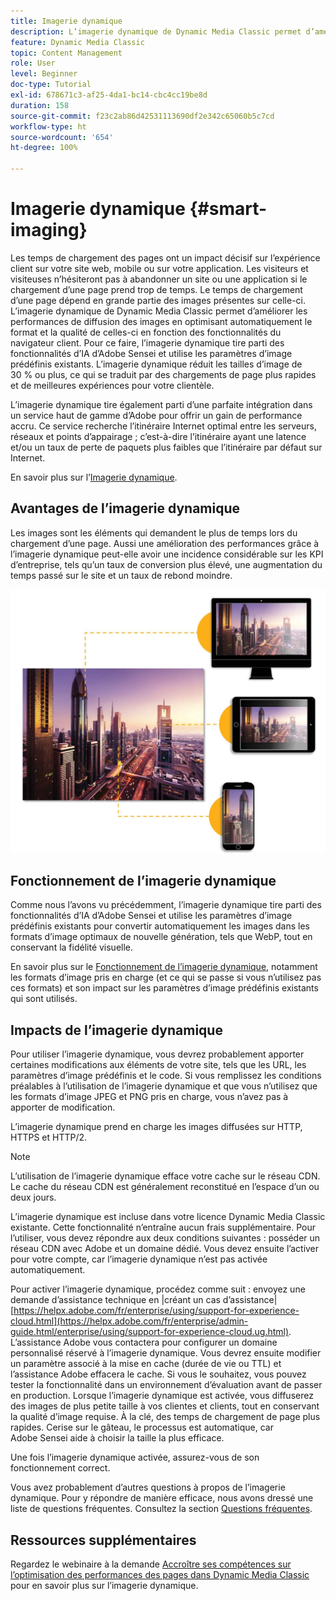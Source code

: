 ```yaml
---
title: Imagerie dynamique
description: L’imagerie dynamique de Dynamic Media Classic permet d’améliorer les performances de diffusion des images en optimisant automatiquement le format et la qualité de celles-ci en fonction des fonctionnalités du navigateur client. Pour ce faire, l’imagerie dynamique tire parti des fonctionnalités d’IA d’Adobe Sensei et utilise les paramètres d’image prédéfinis existants. Découvrez l’imagerie dynamique et apprenez à l’utiliser afin d’offrir de meilleures expériences à votre clientèle grâce à des chargements de page plus rapides.
feature: Dynamic Media Classic
topic: Content Management
role: User
level: Beginner
doc-type: Tutorial
exl-id: 678671c3-af25-4da1-bc14-cbc4cc19be8d
duration: 158
source-git-commit: f23c2ab86d42531113690df2e342c65060b5c7cd
workflow-type: ht
source-wordcount: '654'
ht-degree: 100%

---
```


# Imagerie dynamique {#smart-imaging}

Les temps de chargement des pages ont un impact décisif sur l’expérience client sur votre site web, mobile ou sur votre application. Les visiteurs et visiteuses n’hésiteront pas à abandonner un site ou une application si le chargement d’une page prend trop de temps. Le temps de chargement d’une page dépend en grande partie des images présentes sur celle-ci. L’imagerie dynamique de Dynamic Media Classic permet d’améliorer les performances de diffusion des images en optimisant automatiquement le format et la qualité de celles-ci en fonction des fonctionnalités du navigateur client. Pour ce faire, l’imagerie dynamique tire parti des fonctionnalités d’IA d’Adobe Sensei et utilise les paramètres d’image prédéfinis existants. L’imagerie dynamique réduit les tailles d’image de 30 % ou plus, ce qui se traduit par des chargements de page plus rapides et de meilleures expériences pour votre clientèle.

L’imagerie dynamique tire également parti d’une parfaite intégration dans un service haut de gamme d’Adobe pour offrir un gain de performance accru. Ce service recherche l’itinéraire Internet optimal entre les serveurs, réseaux et points d’appairage ; c’est-à-dire l’itinéraire ayant une latence et/ou un taux de perte de paquets plus faibles que l’itinéraire par défaut sur Internet.

En savoir plus sur l’[Imagerie dynamique](https://experienceleague.adobe.com/docs/experience-manager-65/assets/dynamic/imaging-faq.html?lang=fr).

## Avantages de l’imagerie dynamique

Les images sont les éléments qui demandent le plus de temps lors du chargement d’une page. Aussi une amélioration des performances grâce à l’imagerie dynamique peut-elle avoir une incidence considérable sur les KPI d’entreprise, tels qu’un taux de conversion plus élevé, une augmentation du temps passé sur le site et un taux de rebond moindre.

![image](assets/smart-imaging/smart-imaging-1.png)

## Fonctionnement de l’imagerie dynamique

Comme nous l’avons vu précédemment, l’imagerie dynamique tire parti des fonctionnalités d’IA d’Adobe Sensei et utilise les paramètres d’image prédéfinis existants pour convertir automatiquement les images dans les formats d’image optimaux de nouvelle génération, tels que WebP, tout en conservant la fidélité visuelle.

En savoir plus sur le [Fonctionnement de l’imagerie dynamique](https://experienceleague.adobe.com/docs/experience-manager-65/assets/dynamic/imaging-faq.html?lang=fr#how-does-smart-imaging-work), notamment les formats d’image pris en charge (et ce qui se passe si vous n’utilisez pas ces formats) et son impact sur les paramètres d’image prédéfinis existants qui sont utilisés.

## Impacts de l’imagerie dynamique

Pour utiliser l’imagerie dynamique, vous devrez probablement apporter certaines modifications aux éléments de votre site, tels que les URL, les paramètres d’image prédéfinis et le code. Si vous remplissez les conditions préalables à l’utilisation de l’imagerie dynamique et que vous n’utilisez que les formats d’image JPEG et PNG pris en charge, vous n’avez pas à apporter de modification.

L’imagerie dynamique prend en charge les images diffusées sur HTTP, HTTPS et HTTP/2.

>[!NOTE]
>
>L’utilisation de l’imagerie dynamique efface votre cache sur le réseau CDN. Le cache du réseau CDN est généralement reconstitué en l’espace d’un ou deux jours.

L’imagerie dynamique est incluse dans votre licence Dynamic Media Classic existante. Cette fonctionnalité n’entraîne aucun frais supplémentaire. Pour l’utiliser, vous devez répondre aux deux conditions suivantes : posséder un réseau CDN avec Adobe et un domaine dédié. Vous devez ensuite l’activer pour votre compte, car l’imagerie dynamique n’est pas activée automatiquement.

Pour activer l’imagerie dynamique, procédez comme suit : envoyez une demande d’assistance technique en |créant un cas d’assistance| [https://helpx.adobe.com/fr/enterprise/using/support-for-experience-cloud.html](https://helpx.adobe.com/fr/enterprise/admin-guide.html/enterprise/using/support-for-experience-cloud.ug.html). L’assistance Adobe vous contactera pour configurer un domaine personnalisé réservé à l’imagerie dynamique. Vous devrez ensuite modifier un paramètre associé à la mise en cache (durée de vie ou TTL) et l’assistance Adobe effacera le cache. Si vous le souhaitez, vous pouvez tester la fonctionnalité dans un environnement d’évaluation avant de passer en production. Lorsque l’imagerie dynamique est activée, vous diffuserez des images de plus petite taille à vos clientes et clients, tout en conservant la qualité d’image requise. À la clé, des temps de chargement de page plus rapides. Cerise sur le gâteau, le processus est automatique, car Adobe Sensei aide à choisir la taille la plus efficace.

Une fois l’imagerie dynamique activée, assurez-vous de son fonctionnement correct.

Vous avez probablement d’autres questions à propos de l’imagerie dynamique. Pour y répondre de manière efficace, nous avons dressé une liste de questions fréquentes. Consultez la section [Questions fréquentes](https://experienceleague.adobe.com/docs/experience-manager-65/assets/dynamic/imaging-faq.html?lang=fr).

## Ressources supplémentaires

Regardez le webinaire à la demande [Accroître ses compétences sur l’optimisation des performances des pages dans Dynamic Media Classic](https://seminars.adobeconnect.com/pzc1gw0cihpv) pour en savoir plus sur l’imagerie dynamique.
